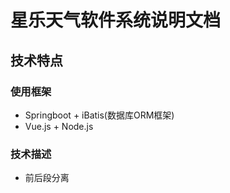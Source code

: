 # 星乐天气软件系统说明文档

## 技术特点
### 使用框架
* Springboot + iBatis(数据库ORM框架)
* Vue.js + Node.js
### 技术描述
* 前后段分离

